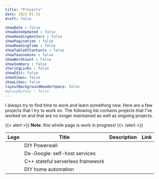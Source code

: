 ```yaml
---
title: "Projects"
date: 2023-01-21
draft: false

showDate : false
showDateUpdated : false
showHeadingAnchors : false
showPagination : false
showReadingTime : false
showTableOfContents : false
showTaxonomies : false 
showWordCount : false
showSummary : false
sharingLinks : false
showEdit: false
showViews: false
showLikes: false
layoutBackgroundHeaderSpace: false
#groupByYear : false
---
```


I always try to find time to work and learn something new. Here are a few projects that I try to work on.
The following list contains projects that I've worked on and that are no longer maintained as well as ongoing projects.


{{< alert >}}
**Note**: this whole page is work in progress!
{{< /alert >}}



| Logo | Title                             | Description | Link |
| ---- | --------------------------------- | ----------- | ---- |
|      | DIY Powerwall                     |             |      |
|      | De-Google: self-host services     |             |      |
|      | C++ stateful serverless framework |             |      |
|      | DIY home automation                   |             |      |
